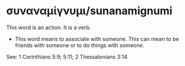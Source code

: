 # συναναμίγνυμι/sunanamignumi
This word is an action. It is a verb.

* This word means to associate with someone. This can mean to be friends with someone or to do things with someone.

See: 1 Corinthians 5:9; 5:11; 2 Thessalonians 3:14
